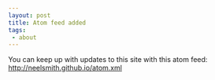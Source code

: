 ```yaml
---
layout: post
title: Atom feed added
tags:
 - about
---
```


You can keep up with updates to this site with this atom feed:  <http://neelsmith.github.io/atom.xml>
